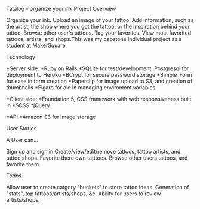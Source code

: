 Tatalog - organize your ink
Project Overview

Organize your ink. Upload an image of your tattoo. Add information, such as the artist, the shop where you got the tattoo, or the inspiration behind your tattoo. Browse other user's tattoos. Tag your favorites. View most favorited tattoos, artists, and shops.This was my capstone individual project as a student at MakerSquare.

Technology

*Server side: 
  *Ruby on Rails 
  *SQLite for test/development, Postgresql for deployment to Heroku
  *BCrypt for secure password storage
  *Simple_Form for ease in form creation
  *Paperclip for image upload to S3, and creation of thumbnails
  *Figaro for aid in managing environmnt variables.

*Client side:
  *Foundation 5, CSS framework with web responsiveness built in
  *SCSS
  *jQuery

*API
  *Amazon S3 for image storage

User Stories

A User can...

Sign up and sign in
Create/view/edit/remove tattoos, tattoo artists, and tattoo shops.
Favorite there own tatttoos.
Browse other users tattoos, and favorite them

Todos

Allow user to create catgory "buckets" to store tattoo ideas.
Generation of "stats", top tattoos/artists/shops, &c.
Ability for users to review artists/shops.